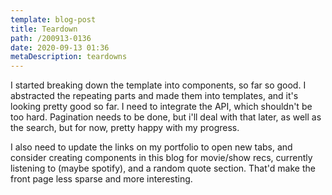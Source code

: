 ```yaml
---
template: blog-post
title: Teardown
path: /200913-0136
date: 2020-09-13 01:36
metaDescription: teardowns
---
```

I started breaking down the template into components, so far so good.  I abstracted the repeating parts and made them into templates, and it's looking pretty good so far.  I need to integrate the API, which shouldn't be too hard.  Pagination needs to be done, but i'll deal with that later, as well as the search, but for now, pretty happy with my progress.

I also need to update the links on my portfolio to open new tabs, and consider creating components in this blog for movie/show recs, currently listening to (maybe spotify), and a random quote section.  That'd make the front page less sparse and more interesting.